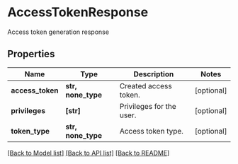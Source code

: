 # AccessTokenResponse

Access token generation response

## Properties
Name | Type | Description | Notes
------------ | ------------- | ------------- | -------------
**access_token** | **str, none_type** | Created access token. | [optional] 
**privileges** | **[str]** | Privileges for the user. | [optional] 
**token_type** | **str, none_type** | Access token type. | [optional] 

[[Back to Model list]](../README.md#documentation-for-models) [[Back to API list]](../README.md#documentation-for-api-endpoints) [[Back to README]](../README.md)


